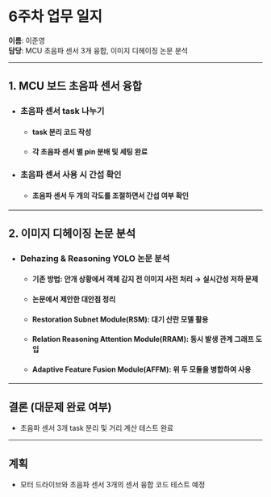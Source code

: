 # 6주차 업무 일지

**이름**: 이준영  
**담당**: MCU 초음파 센서 3개 융합, 이미지 디헤이징 논문 분석

---

## 1. MCU 보드 초음파 센서 융합

- ### 초음파 센서 task 나누기  
  - #### task 분리 코드 작성  
  - #### 각 초음파 센서 별 pin 분배 및 세팅 완료  

- ### 초음파 센서 사용 시 간섭 확인  
  - #### 초음파 센서 두 개의 각도를 조절하면서 간섭 여부 확인  

---

## 2. 이미지 디헤이징 논문 분석

- ### Dehazing & Reasoning YOLO 논문 분석  
  - #### 기존 방법: 안개 상황에서 객체 감지 전 이미지 사전 처리 → 실시간성 저하 문제  
  - #### 논문에서 제안한 대안점 정리  
  - #### Restoration Subnet Module(RSM): 대기 산란 모델 활용  
  - #### Relation Reasoning Attention Module(RRAM): 동시 발생 관계 그래프 도입  
  - #### Adaptive Feature Fusion Module(AFFM): 위 두 모듈을 병합하여 사용  

---

## 결론 (대문제 완료 여부)

- 초음파 센서 3개 task 분리 및 거리 계산 테스트 완료

---

## 계획

- 모터 드라이브와 초음파 센서 3개의 센서 융합 코드 테스트 예정
